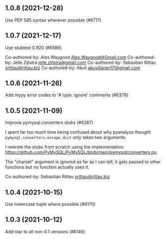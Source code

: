 ## 1.0.8 (2021-12-28)

Use PEP 585 syntax wherever possible (#6717)

## 1.0.7 (2021-12-17)

Use stubtest 0.920 (#6589)

Co-authored-by: Alex Waygood <Alex.Waygood@Gmail.com>
Co-authored-by: Jelle Zijlstra <jelle.zijlstra@gmail.com>
Co-authored-by: Sebastian Rittau <srittau@rittau.biz>
Co-authored-by: Akuli <akuviljanen17@gmail.com>

## 1.0.6 (2021-11-26)

Add mypy error codes to '# type: ignore' comments (#6379)

## 1.0.5 (2021-11-09)

Improve pymysql.converters stubs (#6267)

I spent far too much time being confused about why pyanalyze thought `pymysql.converters.escape_dict` only takes two arguments.

I rewrote the stubs from scratch using the implementation: https://github.com/PyMySQL/PyMySQL/blob/main/pymysql/converters.py.

The "charset" argument is ignored as far as I can tell; it gets passed to other functions but no function actually uses it.

Co-authored-by: Sebastian Rittau <srittau@rittau.biz>

## 1.0.4 (2021-10-15)

Use lowercase tuple where possible (#6170)

## 1.0.3 (2021-10-12)

Add star to all non-0.1 versions (#6146)

